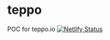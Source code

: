 # teppo
POC for teppo.io
[![Netlify Status](https://api.netlify.com/api/v1/badges/4f1afd27-abe1-4c38-95c9-c55672200145/deploy-status)](https://app.netlify.com/sites/teppo-poc-85d989/deploys)
